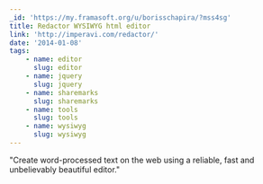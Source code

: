 ```yaml
---
_id: 'https://my.framasoft.org/u/borisschapira/?mss4sg'
title: Redactor WYSIWYG html editor
link: 'http://imperavi.com/redactor/'
date: '2014-01-08'
tags:
    - name: editor
      slug: editor
    - name: jquery
      slug: jquery
    - name: sharemarks
      slug: sharemarks
    - name: tools
      slug: tools
    - name: wysiwyg
      slug: wysiwyg
---
```


<div class="markdown"><p>&quot;Create word-processed text on the web using a reliable, fast and unbelievably beautiful editor.&quot;
</p></div>
